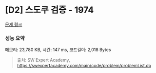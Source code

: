 # [D2] 스도쿠 검증 - 1974 

[문제 링크](https://swexpertacademy.com/main/code/problem/problemDetail.do?contestProbId=AV5Psz16AYEDFAUq) 

### 성능 요약

메모리: 23,780 KB, 시간: 147 ms, 코드길이: 2,018 Bytes



> 출처: SW Expert Academy, https://swexpertacademy.com/main/code/problem/problemList.do